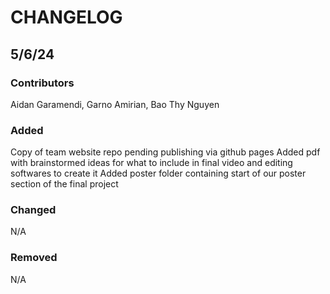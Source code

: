 # CHANGELOG

## 5/6/24
### Contributors
Aidan Garamendi, Garno Amirian, Bao Thy Nguyen

### Added
Copy of team website repo pending publishing via github pages
Added pdf with brainstormed ideas for what to include in final video and editing softwares to create it
Added poster folder containing start of our poster section of the final project

### Changed
N/A

### Removed
N/A